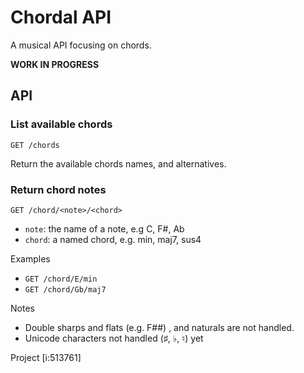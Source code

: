 # Chordal API

A musical API focusing on chords. 

**WORK IN PROGRESS**

## API 

### List available chords

`GET /chords` 

Return the available chords names, and alternatives.

### Return chord notes

`GET /chord/<note>/<chord>`

* `note`: the name of a note, e.g C, F#, Ab
* `chord`: a named chord, e.g. min, maj7, sus4

Examples

* `GET /chord/E/min`
* `GET /chord/Gb/maj7`

Notes

* Double sharps and flats (e.g. F##) , and naturals are not handled.
* Unicode characters not handled (♯, ♭, ♮) yet



Project [i:513761]
